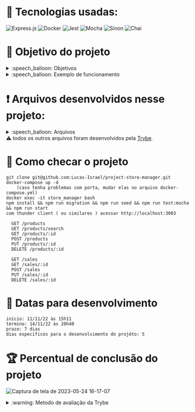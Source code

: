 # :toolbox: Tecnologias usadas:

![Express.js](https://img.shields.io/badge/express.js-%23404d59.svg?style=for-the-badge&logo=express&logoColor=%2361DAFB)
![Docker](https://img.shields.io/badge/docker-%230db7ed.svg?style=for-the-badge&logo=docker&logoColor=white)
![Jest](https://img.shields.io/badge/-jest-%23C21325?style=for-the-badge&logo=jest&logoColor=white)
![Mocha](https://img.shields.io/badge/-mocha-%238D6748?style=for-the-badge&logo=mocha&logoColor=white)
![Sinon](https://img.shields.io/badge/sinon.js-323330?style=for-the-badge&logo=sinon)
![Chai](https://img.shields.io/badge/chai.js-323330?style=for-the-badge&logo=chai&logoColor=red)

# :open_book: Objetivo do projeto <nome do projeto>

<details>
  <summary>:speech_balloon: Objetivos</summary>

  ```
  1. Desenvolver uma API RESTful utilizando a arquitetura MSC
  2. A API construída é um sistema de gerenciamento de vendas no formato dropshipping em que será possível:
    2.1 criar, visualizar, deletar e atualizar produtos e vendas
  
  3. Usar banco de dados MySQL
  ```
</details>

<details>
  <summary>:speech_balloon: Exemplo de funcionamento</summary>
  

![Captura de tela de 2023-05-24 16-01-39](https://github.com/Lucas-Israel/project-store-manager/assets/104790267/c29c55c7-e9f8-4a0c-a5bb-41b888da057e)

</details>

# :heavy_exclamation_mark: Arquivos desenvolvidos nesse projeto:

<details>
  <summary>:speech_balloon: Arquivos</summary>

  ```
  src/
    app.js
  
    controllers/
      index.js
      products.controller.js
      sales.controller.js
  
    middlewares/
      validateProductBody.js
      validateProductId.js
      validateSalesUpdate.js
      
    models/
      index.js
      products.model.js
      sales.model.js
      sales_products.model.js
    
      database/
        connection.js
  
    routers/
      index.js
      product.router.js
      sales.router.js
      
    services/
      index.js
      products.service.js
      sales.service.js
      
      validations/
        schemas.js
        validations.js
       
    utils/
      errorMap.js

  tests/
    unit/
      controllers/
        productsController.test.js
        salesController.test.js
  
      models/
        productsModels.test.js
        salesModels.test.js
        sales_productsModels.test.js
  
      services/
        productsServices.test.js
        salesServices.test.js
  ```
</details

#### :warning: todos os outros arquivos foram desenvolvidos pela [Trybe](https://www.betrybe.com).

# :thinking: Como checar o projeto

```
git clone git@github.com:Lucas-Israel/project-store-manager.git
docker-compose up -d
    (caso tenha problemas com porta, mudar elas no arquivo docker-compose.yml)
docker exec -it store_manager bash
npm install && npm run migration && npm run seed && npm run test:mocha && npm run start
com thunder client ( ou similares ) acessar http://localhost:3003
  
  GET /products
  GET /products/search
  GET /products/:id
  POST /products
  PUT /products/:id
  DELETE /products/:id
  
  GET /sales
  GET /sales/:id
  POST /sales
  PUT /sales/:id
  DELETE /sales/:id
```

# :calendar: Datas para desenvolvimento

```
início: 11/11/22 às 15h11
término: 14/11/22 às 20h40
prazo: 7 dias
dias específicos para o desenvolvimento do projéto: 5
```

# :trophy: Percentual de conclusão do projeto

![Captura de tela de 2023-05-24 16-17-07](https://github.com/Lucas-Israel/project-store-manager/assets/104790267/2d1d9a22-3601-4320-9e3d-10d42a1877d7)

<details>
  <summary>:warning: Metodo de avaliação da Trybe</summary>
  
##### A escola de programação [Trybe](https://www.betrybe.com) utiliza um sistema de avaliação baseado na conclusão de requisitos em cada projeto, considerando a porcentagem de conclusão, com um mínimo de 80% dos requisitos obrigatórios, em um prazo regular de no máximo 7 dias, tendo dias específicos para o desenvolvimento do projeto que variam de acordo com a complexidade dele.

##### Não alcançando esse patamar mímino, o aluno entra em recuperação, tendo que entregar 90% dos requisitos obrigatórios mais os bonús, em outros 7 dias, caso o aluno falhe novamente ele é mudado de turma para refazer o conteúdo e projeto, caso falhe após mudar de turma, no mesmo conteúdo/projeto, o aluno é removido do curso.
  
</details>
